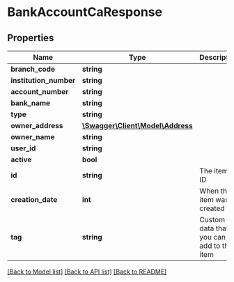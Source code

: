 # BankAccountCaResponse

## Properties
Name | Type | Description | Notes
------------ | ------------- | ------------- | -------------
**branch_code** | **string** |  | [optional] 
**institution_number** | **string** |  | [optional] 
**account_number** | **string** |  | [optional] 
**bank_name** | **string** |  | [optional] 
**type** | **string** |  | [optional] 
**owner_address** | [**\Swagger\Client\Model\Address**](Address.md) |  | [optional] 
**owner_name** | **string** |  | [optional] 
**user_id** | **string** |  | [optional] 
**active** | **bool** |  | [optional] 
**id** | **string** | The item&#39;s ID | [optional] 
**creation_date** | **int** | When the item was created | [optional] 
**tag** | **string** | Custom data that you can add to this item | [optional] 

[[Back to Model list]](../README.md#documentation-for-models) [[Back to API list]](../README.md#documentation-for-api-endpoints) [[Back to README]](../README.md)


